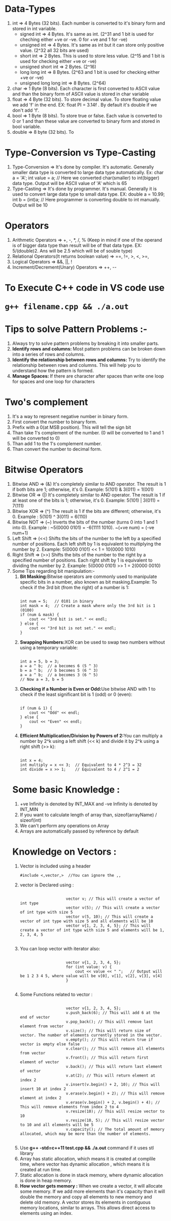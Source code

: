 <h1>Data-Types</h1>
    <ol>
        <li>int => 4 Bytes (32 bits). Each number is converted to it's binary form and stored in int variable.
            <ul>
                <li>signed int => 4 Bytes. It's same as int. (2^31 and 1 bit is used for cheching either +ve or -ve. 0 for +ve and 1 for -ve)</li>
                <li>unsigned int => 4 Bytes. It's same as int but it can store only positive value. (2^32 all 32 bits are used)</li>
                <li>short int => 2 Bytes. This is used to store less value. (2^15 and 1 bit is used for checking either +ve or -ve)</li>
                <li>unsigned short int => 2 Bytes. (2^16)</li>
                <li>long long int => 8 Bytes. (2^63 and 1 bit is used for checking either +ve or -ve)</li>
                <li>unsigned long long int => 8 Bytes. (2^64)</li>
            </ul>
        </li>
        <li>char => 1 Byte (8 bits). Each character is first converted to ASCII value and than the binary form of ASCII value is stored in char variable</li>
        <li>float => 4 Byte (32 bits). To store decimal value. To store floating value we add 'f' in the end. EX: float PI = 3.14f . By default it's double if we don't add 'f'.</li>
        <li>bool => 1 Byte (8 bits). To store true or false. Each value is converted to 0 or 1 and than these value are converted to binary form and stored in bool variable.</li>
        <li>double => 8 byte (32 bits). To </li>
    </ol>
<h1>Type-Conversion vs Type-Casting</h1>
    <ol>
        <li>Type-Conversion => It's done by compiler. It's automatic. Generally smaller data type is converted to large data type automatically. Ex: char a = 'A'; int value = a; // Here we converted char(smaller) to int(bigger) data type. Output will be ASCII value of 'A' which is 65</li>
        <li>Type-Casting => It's done by programmer. It's manual. Generally it is used to convert large data type to small data type. EX: double a = 10.99; int b = (int)a; // Here programmer is converting double to int manually. Output will be 10</li>
    </ol>
    <h1>Operators</h1>
    <ol>
        <li>Arithmetic Operators => +, -, *, /, % (Keep in mind if one of the operand is of bigger data type than result will be of that data type. EX: 5/(double)2. Ans will be 2.5 which will be of souble type)</li>
        <li>Relational Operators(It returns boolean value) => ==, !=, >, <, >=, <o=</li>
        <li>Logical Operators => &&, ||, !</li>
        <li>Increment/Decrement(Unary) Operators => ++, --</li>
    </ol>
<h1>To Execute C++ code in VS code use <pre><code>g++ filename.cpp && ./a.out</code></pre></h1>
<h1>Tips to solve Pattern Problems :-</h1>
    <ol>
        <li>Always try to solve pattern problems by breaking it into smaller parts.</li>
        <li><b>Identify rows and columns: </b>Most pattern problems can be broken down into a series of rows and columns.</li>
        <li><b>Identify the relationship between rows and columns: </b>Try to identify the relationship between rows and columns. This will help you to understand how the pattern is formed.</li>
        <li><b>Manage Spaces: </b>If there are character after spaces than write one loop for spaces and one loop for characters</li>
</ol>
<h1>Two's complement</h1>
    <ol>
        <li>It's a way to represent negative number in binary form.</li>
        <li>First convert the number to binary form.</li>
        <li>Prefix with a 0(at MSB position). This will tell the sign bit</li>
        <li>Than take 1's complement of the number. (0 will be converted to 1 and 1 will be converted to 0)</li>
        <li>Than add 1 to the 1's complement number.</li>
        <li>Than convert the number to decimal form.</li>
    </ol>
<h1>Bitwise Operators</h1>
    <ol>
        <li>Bitwise AND => (&) It's completely similar to AND operator. The result is 1 if both bits are 1; otherwise, it's 0. Example: 5(101) & 3(011) = 1(001) </li>
        <li>Bitwise OR => (|) It's completely similar to AND operator. The result is 1 if at least one of the bits is 1; otherwise, it's 0. Example: 5(101) | 3(011) = 7(111) </li>
        <li>Bitwise XOR => (^) The result is 1 if the bits are different; otherwise, it's 0. Example : 5(101) ^ 3(011) = 6(110) </li>
        <li>Bitwise NOT => (~) Inverts the bits of the number (turns 0 into 1 and 1 into 0). Example : ~5(0000 0101) = -6(1111 1010). ~(+ve num) = (-ve num+1) </li>
        <li>Left Shift => (<<) Shifts the bits of the number to the left by a specified number of positions. Each left shift by 1 is equivalent to multiplying the number by 2. Example: 5(0000 0101) << 1 = 10(0000 1010) </li>
        <li>Right Shift => (>>) Shifts the bits of the number to the right by a specified number of positions. Each right shift by 1 is equivalent to dividing the number by 2. Example: 5(0000 0101) >> 1 = 2(0000 0010) </li>
        <li>Some Tips regarding bit manipulation:-
            <ol>
                <li><b>Bit Masking:</b>Bitwise operators are commonly used to manipulate specific bits in a number, also known as bit masking.Example: To check if the 3rd bit (from the right) of a number is 1:
<pre><code>
int num = 5;   // 0101 in binary
int mask = 4;  // Create a mask where only the 3rd bit is 1 (0100)
if (num & mask) {
    cout << "3rd bit is set." << endl;
} else {
    cout << "3rd bit is not set." << endl;
}
</code></pre>
                </li>
                <li><b>Swapping Numbers:</b>XOR can be used to swap two numbers without using a temporary variable:
<pre><code>
int a = 5, b = 3;
a = a ^ b;  // a becomes 6 (5 ^ 3)
b = a ^ b;  // b becomes 5 (6 ^ 3)
a = a ^ b;  // a becomes 3 (6 ^ 5)
// Now a = 3, b = 5
</code></pre>
                </li>
                <li><b>Checking if a Number is Even or Odd:</b>Use bitwise AND with 1 to check if the least significant bit is 1 (odd) or 0 (even):
<pre><code>
if (num & 1) {
    cout << "Odd" << endl;
} else {
    cout << "Even" << endl;
}               
</code></pre>
                </li>
                <li><b>Efficient Multiplication/Division by Powers of 2:</b>You can multiply a number by 2^k using a left shift (<< k) and divide it by 2^k using a right shift (>> k):
<pre><code>
int x = 4;
int multiply = x << 3;  // Equivalent to 4 * 2^3 = 32
int divide = x >> 1;    // Equivalent to 4 / 2^1 = 2
</code></pre>
                </li>
            </ol>
        </li>
        <h1>Some basic Knowledge :</h1>
        <ol>
            <li>+ve Infinity is denoted by INT_MAX and -ve Infinity is denoted by INT_MIN</li>
            <li>If you want to calculate length of array than, sizeof(arrayName) / sizeof(int)</li>
            <li>We can't perform any operations on Array</li>
            <li>Arrays are automatically passed by reference by default</li>
        </ol>
        <h1>Knowledge on Vectors :</h1>
        <ol>
            <li>Vector is included using a header
                <pre><code>#include <,vector,>  //You can ignore the ,,</code></pre>
            </li>
            <li>vector is Declared using :
                <pre><code>
                    vector<int> v; // This will create a vector of int type
                    vector<int> v(5); // This will create a vector of int type with size 5
                    vector<int> v(5, 10); // This will create a vector of int type with size 5 and all elements will be 10
                    vector<int> v{1, 2, 3, 4, 5}; // This will create a vector of int type with size 5 and elements will be 1, 2, 3, 4, 5
                </code></pre>
            </li>
            <li>You can loop vector with iterator also:
                <pre><code>
                    vector<int> v{1, 2, 3, 4, 5};
                    for (int value: v) {
                        cout << value << " ";   // Output will be 1 2 3 4 5, where value will be v[0], v[1], v[2], v[3], v[4]
                    }
                </code></pre>
            </li>
            <li>Some Functions related to vector :
                <pre><code>
                    vector<int> v{1, 2, 3, 4, 5};
                    v.push_back(6); // This will add 6 at the end of vector
                    v.pop_back(); // This will remove last element from vector
                    v.size(); // This will return size of vector. The number of elements currently stored in the vector.
                    v.empty(); // This will return true if vector is empty else false
                    v.clear(); // This will remove all elements from vector
                    v.front(); // This will return first element of vector
                    v.back(); // This will return last element of vector
                    v.at(2); // This will return element at index 2
                    v.insert(v.begin() + 2, 10); // This will insert 10 at index 2
                    v.erase(v.begin() + 2); // This will remove element at index 2
                    v.erase(v.begin() + 2, v.begin() + 4); // This will remove elements from index 2 to 4
                    v.resize(10); // This will resize vector to 10
                    v.resize(10, 5); // This will resize vector to 10 and all elements will be 5
                    v.capacity(); // The total amount of memory allocated, which may be more than the number of elements.
                </code></pre>
            </li>
            <li>Use <b>g++ -std=c++11  test.cpp && ./a.out</b> command if it uses stl library</li>
            <li>Array has static allocation, which means it is created at complile time, where vector has dynamic allocation , which means it is created at run time.</li>
            <li>Static allocation is done in stack memory, where dynamic allocation is done in heap memory.</li>
            <li><b>How vector gets memory :</b> When we create a vector, it will allocate some memory. If we add more elements than it's capacity than it will double the memory and copy all elements to new memory and delete old memory. A vector stores its elements in contiguous memory locations, similar to arrays. This allows direct access to elements using an index.</li>
        </ol>